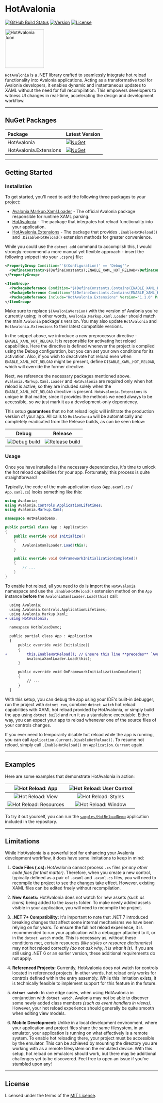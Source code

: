 # HotAvalonia

[![GitHub Build Status](https://img.shields.io/github/actions/workflow/status/Kir-Antipov/HotAvalonia/build.yml?style=flat&logo=github&cacheSeconds=3600)](https://github.com/Kir-Antipov/HotAvalonia/actions/workflows/build.yml)
[![Version](https://img.shields.io/github/v/release/Kir-Antipov/HotAvalonia?sort=date&style=flat&label=version&cacheSeconds=3600)](https://github.com/Kir-Antipov/HotAvalonia/releases/latest)
[![License](https://img.shields.io/github/license/Kir-Antipov/HotAvalonia?style=flat&cacheSeconds=36000)](https://github.com/Kir-Antipov/HotAvalonia/blob/HEAD/LICENSE.md)

<img alt="HotAvalonia Icon" src="https://raw.githubusercontent.com/Kir-Antipov/HotAvalonia/HEAD/media/icon.png" width="128">

`HotAvalonia` is a .NET library crafted to seamlessly integrate hot reload functionality into Avalonia applications. Acting as a transformative tool for Avalonia developers, it enables dynamic and instantaneous updates to XAML without the need for full recompilation. This empowers developers to witness UI changes in real-time, accelerating the design and development workflow.

----

## NuGet Packages

| **Package** | **Latest Version** |
|:------------|:-------------------|
| HotAvalonia | [![NuGet](https://img.shields.io/nuget/v/HotAvalonia?style=flat&logo=nuget&label=nuget&cacheSeconds=3600)](https://nuget.org/packages/HotAvalonia/ "Download HotAvalonia from NuGet.org") |
| HotAvalonia.Extensions | [![NuGet](https://img.shields.io/nuget/v/HotAvalonia.Extensions?style=flat&logo=nuget&label=nuget&cacheSeconds=3600)](https://nuget.org/packages/HotAvalonia.Extensions/ "Download HotAvalonia.Extensions from NuGet.org") |

----

## Getting Started

### Installation

To get started, you'll need to add the following three packages to your project:

 - [Avalonia.Markup.Xaml.Loader](https://nuget.org/packages/Avalonia.Markup.Xaml.Loader/) - The official Avalonia package responsible for runtime XAML parsing.
 - [HotAvalonia](https://nuget.org/packages/HotAvalonia/) - The package that integrates hot reload functionality into your application.
 - [HotAvalonia.Extensions](https://nuget.org/packages/HotAvalonia.Extensions/) - The package that provides `.EnableHotReload()` and `.DisableHotReload()` extension methods for greater convenience.

While you could use the `dotnet add` command to accomplish this, I would strongly recommend a more manual yet flexible approach - insert the following snippet into your `.csproj` file:

```xml
<PropertyGroup Condition="'$(Configuration)' == 'Debug'">
  <DefineConstants>$(DefineConstants);ENABLE_XAML_HOT_RELOAD</DefineConstants>
</PropertyGroup>

<ItemGroup>
  <PackageReference Condition="$(DefineConstants.Contains(ENABLE_XAML_HOT_RELOAD))" Include="Avalonia.Markup.Xaml.Loader" Version="$(AvaloniaVersion)" />
  <PackageReference Condition="$(DefineConstants.Contains(ENABLE_XAML_HOT_RELOAD))" Include="HotAvalonia" Version="1.1.0" />
  <PackageReference Include="HotAvalonia.Extensions" Version="1.1.0" PrivateAssets="All" />
</ItemGroup>
```

Make sure to replace `$(AvaloniaVersion)` with the version of Avalonia you're currently using; in other words, `Avalonia.Markup.Xaml.Loader` should match the main `Avalonia` package's version. You may also update `HotAvalonia` and `HotAvalonia.Extensions` to their latest compatible versions.

In the snippet above, we introduce a new preprocessor directive - `ENABLE_XAML_HOT_RELOAD`. It is responsible for activating hot reload capabilities. Here the directive is defined whenever the project is compiled using the Debug configuration, but you can set your own conditions for its activation. Also, if you wish to deactivate hot reload even when `ENABLE_XAML_HOT_RELOAD` might be present, define `DISABLE_XAML_HOT_RELOAD`, which will override the former directive.

Next, we reference the necessary packages mentioned above. `Avalonia.Markup.Xaml.Loader` and `HotAvalonia` are required only when hot reload is active, so they are included solely when the `ENABLE_XAML_HOT_RELOAD` directive is present. `HotAvalonia.Extensions` is unique in that matter, since it provides the methods we need always to be accessible, so we just mark it as a development-only dependency.

This setup **guarantees** that no hot reload logic will infiltrate the production version of your app. All calls to `HotAvalonia` will be automatically and completely eradicated from the Release builds, as can be seen below:

| Debug | Release |
| :---: | :-----: |
| ![Debug build](https://raw.githubusercontent.com/Kir-Antipov/HotAvalonia/HEAD/media/examples/build_debug.png) | ![Release build](https://raw.githubusercontent.com/Kir-Antipov/HotAvalonia/HEAD/media/examples/build_release.png) |

### Usage

Once you have installed all the necessary dependencies, it's time to unlock the hot reload capabilities for your app. Fortunately, this process is quite straightforward!

Typically, the code of the main application class (`App.axaml.cs` / `App.xaml.cs`) looks something like this:

```csharp
using Avalonia;
using Avalonia.Controls.ApplicationLifetimes;
using Avalonia.Markup.Xaml;

namespace HotReloadDemo;

public partial class App : Application
{
    public override void Initialize()
    {
        AvaloniaXamlLoader.Load(this);
    }

    public override void OnFrameworkInitializationCompleted()
    {
        // ...
    }
}
```

To enable hot reload, all you need to do is import the `HotAvalonia` namespace and use the `.EnableHotReload()` extension method on the `App` instance **before** the `AvaloniaXamlLoader.Load(this)` call:

```diff
  using Avalonia;
  using Avalonia.Controls.ApplicationLifetimes;
  using Avalonia.Markup.Xaml;
+ using HotAvalonia;

  namespace HotReloadDemo;

  public partial class App : Application
  {
      public override void Initialize()
      {
+         this.EnableHotReload(); // Ensure this line **precedes** `AvaloniaXamlLoader.Load(this);`
          AvaloniaXamlLoader.Load(this);
      }

      public override void OnFrameworkInitializationCompleted()
      {
          // ...
      }
  }
```

With this setup, you can debug the app using your IDE's built-in debugger, run the project with `dotnet run`, combine `dotnet watch` hot reload capabilities with XAML hot reload provided by HotAvalonia, or simply build the app using `dotnet build` and run it as a standalone executable. Either way, you can expect your app to reload whenever one of the source files of your controls changes.

If you ever need to temporarily disable hot reload while the app is running, you can call `Application.Current.DisableHotReload()`. To resume hot reload, simply call `.EnableHotReload()` on `Application.Current` again.

----

## Examples

Here are some examples that demonstrate HotAvalonia in action:

| ![Hot Reload: App](https://raw.githubusercontent.com/Kir-Antipov/HotAvalonia/HEAD/media/examples/hot_reload_app.gif) | ![Hot Reload: User Control](https://raw.githubusercontent.com/Kir-Antipov/HotAvalonia/HEAD/media/examples/hot_reload_user_control.gif) |
| :---: | :-----: |
| ![Hot Reload: View](https://raw.githubusercontent.com/Kir-Antipov/HotAvalonia/HEAD/media/examples/hot_reload_view.gif) | ![Hot Reload: Styles](https://raw.githubusercontent.com/Kir-Antipov/HotAvalonia/HEAD/media/examples/hot_reload_styles.gif) |
| ![Hot Reload: Resources](https://raw.githubusercontent.com/Kir-Antipov/HotAvalonia/HEAD/media/examples/hot_reload_resources.gif) | ![Hot Reload: Window](https://raw.githubusercontent.com/Kir-Antipov/HotAvalonia/HEAD/media/examples/hot_reload_window.gif) |

To try it out yourself, you can run the [`samples/HotReloadDemo`](https://github.com/Kir-Antipov/HotAvalonia/blob/HEAD/samples/HotReloadDemo) application included in the repository.

----

## Limitations

While HotAvalonia is a powerful tool for enhancing your Avalonia development workflow, it does have some limitations to keep in mind:

 1. **Code Files (.cs):** HotAvalonia cannot process `.cs` files *(or any other code files for that matter)*. Therefore, when you create a new control, typically defined as a pair of `.axaml` and `.axaml.cs` files, you will need to recompile the project to see the changes take effect. However, existing XAML files can be edited freely without recompilation.

 2. **New Assets:** HotAvalonia does not watch for new assets *(such as icons)* being added to the `Assets` folder. To make newly added assets visible in your application, you will need to recompile the project.

 3. **.NET 7+ Compatibility:** It's important to note that .NET 7 introduced breaking changes that affect some internal mechanisms we have been relying on for years. To ensure the full hot reload experience, it is recommended to run your application with a debugger attached to it, or in the `dotnet watch` mode. This is necessary as, without these conditions met, certain resources *(like styles or resource dictionaries)* may not hot reload correctly *(do not ask why, it is what it is)*. If you are still using .NET 6 or an earlier version, these additional requirements do not apply.

 4. **Referenced Projects:** Currently, HotAvalonia does not watch for controls located in referenced projects. In other words, hot reload only works for controls defined within the entry assembly. While this limitation exists, it is technically feasible to implement support for this feature in the future.

 5. **`dotnet watch`:** In rare edge cases, when using HotAvalonia in conjunction with `dotnet watch`, Avalonia may not be able to discover some newly added class members *(such as event handlers in views)*. However, your hot reload experience should generally be quite smooth when editing view models.

 6. **Mobile Development:** Unlike in a local development environment, where your application and project files share the same filesystem, in an emulator, your application is running on what effectively is a remote system. To enable hot reloading there, your project must be accessible by the emulator. This can be achieved by mounting the directory you are working with as a remote filesystem on the emulated device. With this setup, hot reload on emulators should work, but there may be additional challenges yet to be discovered. Feel free to open an issue if you've stumbled upon any!

----

## License

Licensed under the terms of the [MIT License](https://github.com/Kir-Antipov/HotAvalonia/blob/HEAD/LICENSE.md).
